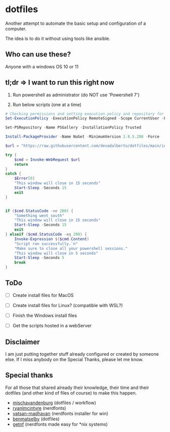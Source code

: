 # dotfiles

Another attempt to automate the basic setup and configuration of a computer.

The idea is to do it without using tools like ansible.


## Who can use these?
Anyone with a windows OS 10 or 11


## tl;dr => I want to run this right now

1. Run powershell as administrator (do NOT use 'Powershell 7')

2. Run below scripts (one at a time)

```powershell
# Checking permissions and setting execution policy and repository for Powershell
Set-ExecutionPolicy -ExecutionPolicy RemoteSigned -Scope CurrentUser -Force -Confirm:$false -Verbose
```
```powershell
Set-PSRepository -Name PSGallery -InstallationPolicy Trusted
```
```powershell
Install-PackageProvider -Name NuGet -MinimumVersion 2.8.5.208 -Force
```
```powershell
$url = "https://raw.githubusercontent.com/devadalberto/dotfiles/main/install/windows/Setup-Windows.ps1"

try {
    $cmd = Invoke-WebRequest $url
    return
}
catch {
    $Error[0]
    "This window will close in 15 seconds"
    Start-Sleep -Seconds 15
    exit
}


if ($cmd.StatusCode -ne 200) {
    "Something went south"
    "This window will close in 15 seconds"
    Start-Sleep -Seconds 15
    exit
} elseif ($cmd.StatusCode -eq 200) {
    Invoke-Expression $($cmd.Content)
    "Script ran successfully.`n"
    "Make sure to close all your powershell sessions."
    "This window will close in 5 seconds"
    Start-Sleep -Seconds 5
    break
}
```


## ToDo
- [ ] Create install files for MacOS
- [ ] Create install files for Linux? (compatible with WSL?)
- [ ] Finish the Windows install files
- [ ] Get the scripts hosted in a webServer


## Disclaimer

I am just putting together stuff already configured or created by someone else.
If I miss anybody on the Special Thanks, please let me know.

## Special thanks

For all those that shared already their knowledge, their time and their dotfiles (and other kind of files of course) to make this happen.

- [mischavandenburg](https://github.com/mischavandenburg/dotfiles) (dotfiles / workflow)
- [ryanlmcintyre](https://github.com/ryanoasis/nerd-fonts) (nerdfonts)
- [vatsan-madhavan](https://github.com/vatsan-madhavan/NerdFontInstaller) (nerdfonts installer for win)
- [benmatselby](https://github.com/benmatselby/dotfiles/blob/main/install.sh) (dotfiles)
- [getnf](https://github.com/getnf/getnf) (nerdfonts made easy for *nix systems)